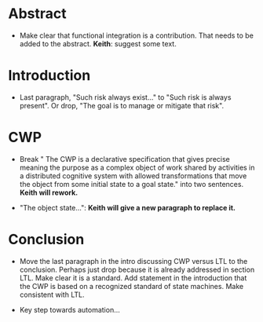 # Abstract
  
  * Make clear that functional integration is a contribution. That needs to be added to the abstract. **Keith**: suggest some text.
  
# Introduction
  
  * Last paragraph, "Such risk always exist..." to "Such risk is always present". Or drop, "The goal is to manage or mitigate that risk".

# CWP

  * Break " The CWP is a declarative specification that gives precise meaning the purpose as a complex object of work shared by activities in a distributed cognitive system with allowed transformations that move the object from some initial state to a goal state." into two sentences. **Keith will rework.**

  * "The object state...": **Keith will give a new paragraph to replace it.**

# Conclusion

  * Move the last paragraph in the intro discussing CWP versus LTL to the conclusion. Perhaps just drop because it is already addressed in section LTL. Make clear it is a standard. Add statement in the introduction that the CWP is based on a recognized standard of state machines. Make consistent with LTL.

  * Key step towards automation...
